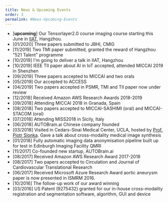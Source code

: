 ```yaml
---
title: News & Upcoming Events
order: 3
permalink: #News-Upcoming-Events
---
```

* [**upcoming**] Our Tensorlayer2.0 course imaging course starting this June in [IIAT](http://106.15.88.217/), Hangzhou.<br>
* [01/2020] Three papers submitted to JBHI, CMIG
* [11/2019] Two TMI paper submitted, granted the reward of Hangzhou "521 Talent" programme
* [10/2019] I'm going to deliver a talk in IIAT, Hangzhou <br>
* [10/2019] IEEE TII paper about AI in IoT accepted, attended MICCAI 2019 in Shenzhen <br>
* [09/2019] Three papers accepted to MICCAI and two orals <br>
* [05/2019] Our accepted to ACCESS <br>
* [04/2019] Two papers accepted in PSMR, TMI and TII paper now under review <nr>
* [12/2018] Received Amazon AWS Research Awards 2018-2019
* [09/2018] Attending MICCAI 2018 in Granada, Spain <br>
* [08/2018] Two papers accepted to MICCAI-SASHIMI (oral) and MICCAI-STACOM (oral) <br>
* [07/2018] Attending MISS2018 in Sicily, Italy <br>
* [06/2018] AUTOBrain.ai Chinese company founded
* [03/2018] Visited in Cedars-Sinai Medical Center, UCLA, hosted by [Prof. Piotr Slonka](https://bio.csmc.edu/view/15145/Piotr-Slomka.aspx). Gave a talk about cross-modality medical image synthesis<br>
* [01/2018] Fully automatic imaging data anonymisation pipeline built up for test in Edinburgh Imaging Facility QMRI<br>
* [11/2017] Co-founded new startup, AUTOBrain.ai <br>
* [08/2017] Received Amazon AWS Research Award 2017-2018 <br>
* [08/2017] Two papers accepted to Circulation and Journal of Cardiovascular Translational Research <br>
* [06/2017] Received Microsoft Azure Research Award aortic aneurysm paper is now presented in ISMRM 2016.
* [10/2016] The follow-up work of our award winning 
* [03/2016] US Patent (9275432) granted for our in-house cross-modality registration and segmentation software, algorithm, GUI and device <br>
